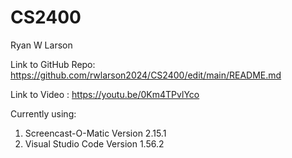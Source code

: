 # CS2400
Ryan W Larson 

Link to GitHub Repo: https://github.com/rwlarson2024/CS2400/edit/main/README.md



Link to Video : https://youtu.be/0Km4TPvlYco

Currently using: 

1. Screencast-O-Matic Version 2.15.1
2. Visual Studio Code Version 1.56.2
